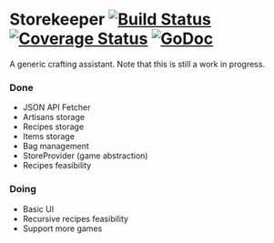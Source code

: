 Storekeeper [![Build Status](https://travis-ci.org/casimir/storekeeper.svg?branch=master)](https://travis-ci.org/casimir/storekeeper) [![Coverage Status](https://coveralls.io/repos/casimir/storekeeper/badge.png?branch=master)](https://coveralls.io/r/casimir/storekeeper?branch=master) [![GoDoc](https://godoc.org/github.com/casimir/storekeeper?status.png)](http://godoc.org/github.com/casimir/storekeeper)
===

A generic crafting assistant. Note that this is still a work in progress.

### Done

* JSON API Fetcher
* Artisans storage
* Recipes storage
* Items storage
* Bag management
* StoreProvider (game abstraction)
* Recipes feasibility

### Doing

* Basic UI
* Recursive recipes feasibility
* Support more games
